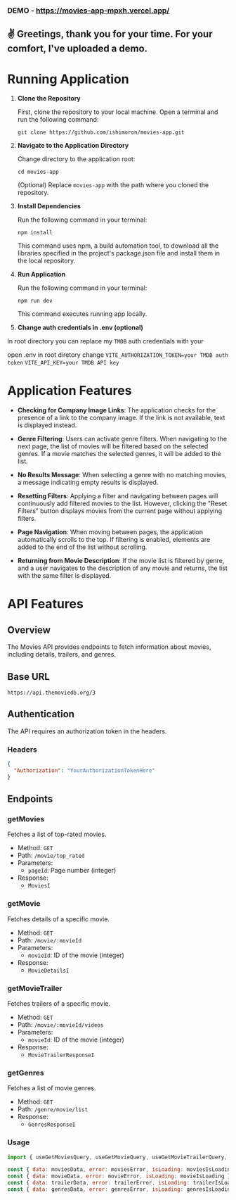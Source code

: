### DEMO - https://movies-app-mpxh.vercel.app/

## ✌️ Greetings, thank you for your time. For your comfort, I've uploaded a demo.

# Running Application

1.  **Clone the Repository**
    
    First, clone the repository to your local machine. Open a terminal and run the following command:
    
    `git clone https://github.com/ishimoron/movies-app.git` 
  

2.  **Navigate to the Application Directory**
    
    Change directory to the application root:
    
    `cd movies-app` 
    
    (Optional) Replace `movies-app` with the path where you cloned the repository.


3.  **Install Dependencies**

    Run the following command in your terminal:

    `npm install`

    This command uses npm, a build automation tool, to download all the libraries specified in the project's package.json file and install them in the local repository.


4.  **Run Application**

    Run the following command in your terminal:

    `npm run dev`

    This command executes running app locally.

 5.  **Change auth credentials in .env (optional)**

   In root directory you can replace my `TMDB` auth credentials with your

  open .env in root diretory
  change 
  `VITE_AUTHORIZATION_TOKEN=your TMDB auth token`
  `VITE_API_KEY=your TMDB API key`
    
#

# Application Features

- **Checking for Company Image Links**: The application checks for the presence of a link to the company image. If the link is not available, text is displayed instead.

- **Genre Filtering**: Users can activate genre filters. When navigating to the next page, the list of movies will be filtered based on the selected genres. If a movie matches the selected genres, it will be added to the list.

- **No Results Message**: When selecting a genre with no matching movies, a message indicating empty results is displayed.

- **Resetting Filters**: Applying a filter and navigating between pages will continuously add filtered movies to the list. However, clicking the "Reset Filters" button displays movies from the current page without applying filters.

- **Page Navigation**: When moving between pages, the application automatically scrolls to the top. If filtering is enabled, elements are added to the end of the list without scrolling.

- **Returning from Movie Description**: If the movie list is filtered by genre, and a user navigates to the description of any movie and returns, the list with the same filter is displayed.

# API Features

## Overview

The Movies API provides endpoints to fetch information about movies, including details, trailers, and genres.

## Base URL

`https://api.themoviedb.org/3`

## Authentication

The API requires an authorization token in the headers.

### Headers

```json
{
  "Authorization": "YourAuthorizationTokenHere"
}
```

## Endpoints

### getMovies

Fetches a list of top-rated movies.

- Method: `GET`
- Path: `/movie/top_rated`
- Parameters:
  - `pageId`: Page number (integer)
- Response:
  - `MoviesI`

### getMovie

Fetches details of a specific movie.

- Method: `GET`
- Path: `/movie/:movieId`
- Parameters:
  - `movieId`: ID of the movie (integer)
- Response:
  - `MovieDetailsI`

### getMovieTrailer

Fetches trailers of a specific movie.

- Method: `GET`
- Path: `/movie/:movieId/videos`
- Parameters:
  - `movieId`: ID of the movie (integer)
- Response:
  - `MovieTrailerResponseI`

### getGenres

Fetches a list of movie genres.

- Method: `GET`
- Path: `/genre/movie/list`
- Response:
  - `GenresResponseI`

### Usage

```javascript
import { useGetMoviesQuery, useGetMovieQuery, useGetMovieTrailerQuery, useGetGenresQuery } from './moviesApi';

const { data: moviesData, error: moviesError, isLoading: moviesIsLoading } = useGetMoviesQuery(1);
const { data: movieData, error: movieError, isLoading: movieIsLoading } = useGetMovieQuery(movieId);
const { data: trailerData, error: trailerError, isLoading: trailerIsLoading } = useGetMovieTrailerQuery(movieId);
const { data: genresData, error: genresError, isLoading: genresIsLoading } = useGetGenresQuery();

```
